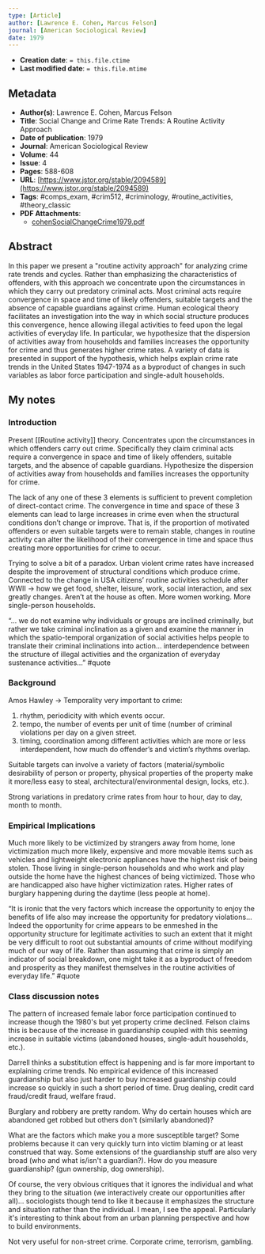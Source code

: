 ```yaml
---
type: [Article]
author: [Lawrence E. Cohen, Marcus Felson]
journal: [American Sociological Review]
date: 1979
---
```


* **Creation date**: `= this.file.ctime`
* **Last modified date**: `= this.file.mtime`

## Metadata

* **Author(s)**: Lawrence E. Cohen, Marcus Felson
* **Title**: Social Change and Crime Rate Trends: A Routine Activity Approach
* **Date of publication**: 1979
* **Journal**: American Sociological Review
* **Volume**: 44
* **Issue**: 4
* **Pages**: 588-608
* **URL**: [https://www.jstor.org/stable/2094589](https://www.jstor.org/stable/2094589)
* **Tags**: #comps_exam, #crim512, #criminology, #routine_activities, #theory_classic
* **PDF Attachments**:
  * [cohenSocialChangeCrime1979.pdf](zotero://open-pdf/library/items/U6VFAHI4)

## Abstract

In this paper we present a "routine activity approach" for analyzing crime rate trends and cycles. Rather than emphasizing the characteristics of offenders, with this approach we concentrate upon the circumstances in which they carry out predatory criminal acts. Most criminal acts require convergence in space and time of likely offenders, suitable targets and the absence of capable guardians against crime. Human ecological theory facilitates an investigation into the way in which social structure produces this convergence, hence allowing illegal activities to feed upon the legal activities of everyday life. In particular, we hypothesize that the dispersion of activities away from households and families increases the opportunity for crime and thus generates higher crime rates. A variety of data is presented in support of the hypothesis, which helps explain crime rate trends in the United States 1947-1974 as a byproduct of changes in such variables as labor force participation and single-adult households.

## My notes

### Introduction

Present [[Routine activity]] theory. Concentrates upon the circumstances in which offenders carry out crime. Specifically they claim criminal acts require a convergence in space and time of likely offenders, suitable targets, and the absence of capable guardians. Hypothesize the dispersion of activities away from households and families increases the opportunity for crime.

The lack of any one of these 3 elements is sufficient to prevent completion of direct-contact crime. The convergence in time and space of these 3 elements can lead to large increases in crime even when the structural conditions don’t change or improve. That is, if the proportion of motivated offenders or even suitable targets were to remain stable, changes in routine activity can alter the likelihood of their convergence in time and space thus creating more opportunities for crime to occur.

Trying to solve a bit of a paradox. Urban violent crime rates have increased despite the improvement of structural conditions which produce crime. Connected to the change in USA citizens’ routine activities schedule after WWII → how we get food, shelter, leisure, work, social interaction, and sex greatly changes. Aren’t at the house as often. More women working. More single-person households.

“... we do not examine why individuals or groups are inclined criminally, but rather we take criminal inclination as a given and examine the manner in which the spatio-temporal organization of social activities helps people to translate their criminal inclinations into action… interdependence between the structure of illegal activities and the organization of everyday sustenance activities...” #quote 

### Background

Amos Hawley -> Temporality very important to crime:
1) rhythm, periodicity with which events occur.
2) tempo, the number of events per unit of time (number of criminal violations per day on a given street.
3) timing, coordination among different activities which are more or less interdependent, how much do offender’s and victim’s rhythms overlap.

Suitable targets can involve a variety of factors (material/symbolic desirability of person or property, physical properties of the property make it more/less easy to steal, architectural/environmental design, locks, etc.).

Strong variations in predatory crime rates from hour to hour, day to day, month to month.

### Empirical Implications

Much more likely to be victimized by strangers away from home, lone victimization much more likely, expensive and more movable items such as vehicles and lightweight electronic appliances have the highest risk of being stolen. Those living in single-person households and who work and play outside the home have the highest chances of being victimized. Those who are handicapped also have higher victimization rates. Higher rates of burglary happening during the daytime (less people at home).

“It is ironic that the very factors which increase the opportunity to enjoy the benefits of life also may increase the opportunity for predatory violations… Indeed the opportunity for crime appears to be enmeshed in the opportunity structure for legitimate activities to such an extent that it might be very difficult to root out substantial amounts of crime without modifying much of our way of life. Rather than assuming that crime is simply an indicator of social breakdown, one might take it as a byproduct of freedom and prosperity as they manifest themselves in the routine activities of everyday life.” #quote 

### Class discussion notes

The pattern of increased female labor force participation continued to increase though the 1980's but yet property crime declined. Felson claims this is because of the increase in guardianship coupled with this seeming increase in suitable victims (abandoned houses, single-adult households, etc.).

Darrell thinks a substitution effect is happening and is far more important to explaining crime trends. No empirical evidence of this increased guardianship but also just harder to buy increased guardianship could increase so quickly in such a short period of time. Drug dealing, credit card fraud/credit fraud, welfare fraud.

Burglary and robbery are pretty random. Why do certain houses which are abandoned get robbed but others don't (similarly abandoned)?

What are the factors which make you a more susceptible target? Some problems because it can very quickly turn into victim blaming or at least construed that way. Some extensions of the guardianship stuff are also very broad (who and what is/isn't a guardian?). How do you measure guardianship? (gun ownership, dog ownership).

Of course, the very obvious critiques that it ignores the individual and what they bring to the situation (we interactively create our opportunities after all)... sociologists though tend to like it because it emphasizes the structure and situation rather than the individual. I mean, I see the appeal. Particularly it's interesting to think about from an urban planning perspective and how to build environments.

Not very useful for non-street crime. Corporate crime, terrorism, gambling.